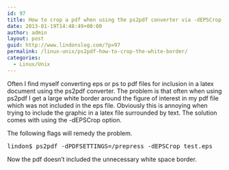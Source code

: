 ```yaml
---
id: 97
title: How to crop a pdf when using the ps2pdf converter via -dEPSCrop
date: 2013-01-19T14:48:49+00:00
author: admin
layout: post
guid: http://www.lindonslog.com/?p=97
permalink: /linux-unix/ps2pdf-how-to-crop-the-white-border/
categories:
  - Linux/Unix
---
```

Often I find myself converting eps or ps to pdf files for inclusion in a latex document using the ps2pdf converter. The problem is that often when using ps2pdf I get a large white border around the figure of interest in my pdf file which was not included in the eps file. Obviously this is annoying when trying to include the graphic in a latex file surrounded by text. The solution comes with using the -dEPSCrop option. 

The following flags will remedy the problem.

<pre class="brush: bash; title: ; notranslate" title="">lindon$ ps2pdf -dPDFSETTINGS=/prepress -dEPSCrop test.eps
</pre>

Now the pdf doesn&#8217;t included the unnecessary white space border.